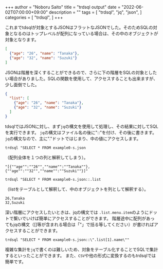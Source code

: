 +++
author = "Noboru Saito"
title = "trdsql output"
date = "2022-06-02T07:00:00+09:00"
description = ""
tags = [
    "trdsql",
    "jq",
    "json",
]
categories = [
    "trdsql",
]
+++

これまでtdsqlが対象とするJSONはフラットなJSONでした。そのためSQLの対象となるのはトップレベルが配列になっている場合は、その中のオブジェクトが対象となります。

```example0.json
[
  {"age": "26", "name": "Tanaka"},
  {"age": "32", "name": "Suzuki"}
]
```

JSONは階層を深くすることができるので、さらに下の階層をSQLの対象としたい場合がありました。SQLの関数を使用して、アクセスすることも出来ますが、少し面倒でした。

```example0-s.json
{
  "list": [
    {"age": "26", "name": "Tanaka"},
    {"age": "32", "name": "Suzuki"}
  ]
}
```

tdsqlではJSONに対し、まず`jq`の構文を使用して処理し、その結果に対してSQLを実行できます。
`jq`の構文はファイル名の後に"::"を付け、その後に書きます。
`jq`の構文なので、主に"."ドットではじまり、中の値にアクセスします。

```console
trdsql "SELECT * FROM example0-s.json
```

（配列全体を１つの列と解釈してしまう）。

```csv
"[{""age"":""26"",""name"":""Tanaka""},{""age"":""32"",""name"":""Suzuki""}]"
```

```console
trdsql "SELECT * FROM example0-s.json::.list
```

（listをテーブルとして解釈して、中のオブジェクトを列として解釈する）。

```csv
26,Tanaka
32,Suzuki
```

深い階層にアクセスしたいときは、jqの構文では `.list.menu.item`のようにドットで繋いでいけば簡単にアクセスすることができます。
階層途中に配列があってもjqの構文（[]等が含まれる場合は「"」で括る等してください）が書ければアクセスすることができます。

```console
trdsql "SELECT * FROM example0-s.json::\".list[1].name\""
```

複雑な集計を`jq`で書くのは難しいため、対象をテーブル化することでSQLで集計するといったことができます。
また、`CSV`や他の形式に変換するのもtrdsqlでは簡単です。